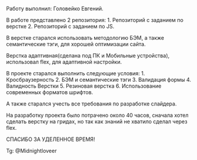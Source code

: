Работу выполнил: Головейко Евгений.

В работе представлено 2 репозитория: 1. Репозиторий с заданием по верстке 2. Репозиторий с заданием по JS.

В верстке старался использовать методологию БЭМ, а также семантические тэги, для хорошей оптимизации сайта.

Верстка адаптивная(сделана под ПК и Мобильные устройства), использовал flex, для адаптивной настройки.

В проекте старался выполнить следующие условия: 1. Кросбраузерность 2. БЭМ и семантические тэги 3. Валидация формы 4. Валидность Верстки 5. Резиновая верстка 6. Использование современных форматов шрифтов.

А также старался учесть все требования по разработке слайдера.

На разработку проекта было потрачено около 40 часов, сначала хотел сделать верстку на гридах, но так как знаний не хватило сделал через flex.

СПАСИБО ЗА УДЕЛЕННОЕ ВРЕМЯ!

Tg: @Midnightloveer

